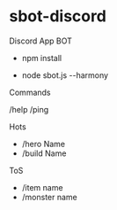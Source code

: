 # sbot-discord
Discord App BOT

- npm install

- node sbot.js --harmony


Commands

/help
/ping

Hots

- /hero Name
- /build Name

ToS

- /item name
- /monster name